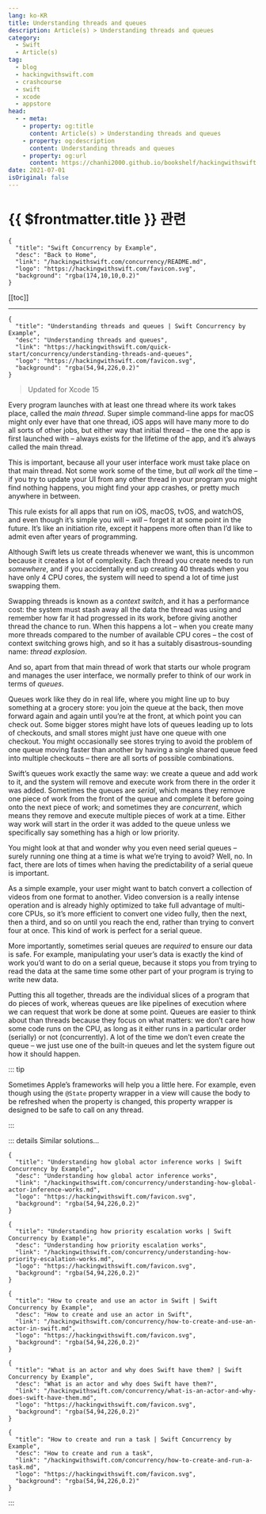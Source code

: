```yaml
---
lang: ko-KR
title: Understanding threads and queues
description: Article(s) > Understanding threads and queues
category:
  - Swift
  - Article(s)
tag: 
  - blog
  - hackingwithswift.com
  - crashcourse
  - swift
  - xcode
  - appstore
head:
  - - meta:
    - property: og:title
      content: Article(s) > Understanding threads and queues
    - property: og:description
      content: Understanding threads and queues
    - property: og:url
      content: https://chanhi2000.github.io/bookshelf/hackingwithswift.com/concurrency/understanding-threads-and-queues.html
date: 2021-07-01
isOriginal: false
---
```


# {{ $frontmatter.title }} 관련

```component VPCard
{
  "title": "Swift Concurrency by Example",
  "desc": "Back to Home",
  "link": "/hackingwithswift.com/concurrency/README.md",
  "logo": "https://hackingwithswift.com/favicon.svg",
  "background": "rgba(174,10,10,0.2)"
}
```

[[toc]]

---

```component VPCard
{
  "title": "Understanding threads and queues | Swift Concurrency by Example",
  "desc": "Understanding threads and queues",
  "link": "https://hackingwithswift.com/quick-start/concurrency/understanding-threads-and-queues", 
  "logo": "https://hackingwithswift.com/favicon.svg",
  "background": "rgba(54,94,226,0.2)"
}
```

> Updated for Xcode 15

Every program launches with at least one thread where its work takes place, called the *main thread*. Super simple command-line apps for macOS might only ever have that one thread, iOS apps will have many more to do all sorts of other jobs, but either way that initial thread – the one the app is first launched with – always exists for the lifetime of the app, and it’s always called the main thread.

This is important, because all your user interface work must take place on that main thread. Not some work some of the time, but *all* work *all* the time – if you try to update your UI from any other thread in your program you might find nothing happens, you might find your app crashes, or pretty much anywhere in between.

This rule exists for all apps that run on iOS, macOS, tvOS, and watchOS, and even though it’s simple you will – *will* – forget it at some point in the future. It’s like an initiation rite, except it happens more often than I’d like to admit even after years of programming.

Although Swift lets us create threads whenever we want, this is uncommon because it creates a lot of complexity. Each thread you create needs to run *somewhere*, and if you accidentally end up creating 40 threads when you have only 4 CPU cores, the system will need to spend a lot of time just swapping them.

Swapping threads is known as a *context switch*, and it has a performance cost: the system must stash away all the data the thread was using and remember how far it had progressed in its work, before giving another thread the chance to run. When this happens a lot – when you create many more threads compared to the number of available CPU cores – the cost of context switching grows high, and so it has a suitably disastrous-sounding name: *thread explosion*.

And so, apart from that main thread of work that starts our whole program and manages the user interface, we normally prefer to think of our work in terms of *queues*.

Queues work like they do in real life, where you might line up to buy something at a grocery store: you join the queue at the back, then move forward again and again until you’re at the front, at which point you can check out. Some bigger stores might have lots of queues leading up to lots of checkouts, and small stores might just have one queue with one checkout. You might occasionally see stores trying to avoid the problem of one queue moving faster than another by having a single shared queue feed into multiple checkouts – there are all sorts of possible combinations.

Swift’s queues work exactly the same way: we create a queue and add work to it, and the system will remove and execute work from there in the order it was added. Sometimes the queues are *serial*, which means they remove one piece of work from the front of the queue and complete it before going onto the next piece of work; and sometimes they are *concurrent*, which means they remove and execute multiple pieces of work at a time. Either way work will start in the order it was added to the queue unless we specifically say something has a high or low priority.

You might look at that and wonder why you even need serial queues – surely running one thing at a time is what we’re trying to avoid? Well, no. In fact, there are lots of times when having the predictability of a serial queue is important. 

As a simple example, your user might want to batch convert a collection of videos from one format to another. Video conversion is a really intense operation and is already highly optimized to take full advantage of multi-core CPUs, so it’s more efficient to convert one video fully, then the next, then a third, and so on until you reach the end, rather than trying to convert four at once. This kind of work is perfect for a serial queue.

More importantly, sometimes serial queues are *required* to ensure our data is safe. For example, manipulating your user’s data is exactly the kind of work you’d want to do on a serial queue, because it stops you from trying to read the data at the same time some other part of your program is trying to write new data.

Putting this all together, threads are the individual slices of a program that do pieces of work, whereas queues are like pipelines of execution where we can request that work be done at some point. Queues are easier to think about than threads because they focus on what matters: we don’t care how some code runs on the CPU, as long as it either runs in a particular order (serially) or not (concurrently). A lot of the time we don’t even create the queue – we just use one of the built-in queues and let the system figure out how it should happen.

::: tip

Sometimes Apple’s frameworks will help you a little here. For example, even though using the `@State` property wrapper in a view will cause the body to be refreshed when the property is changed, this property wrapper is designed to be safe to call on any thread.

:::

::: details Similar solutions…

```component VPCard
{
  "title": "Understanding how global actor inference works | Swift Concurrency by Example",
  "desc": "Understanding how global actor inference works",
  "link": "/hackingwithswift.com/concurrency/understanding-how-global-actor-inference-works.md",
  "logo": "https://hackingwithswift.com/favicon.svg",
  "background": "rgba(54,94,226,0.2)"
}
```

```component VPCard
{
  "title": "Understanding how priority escalation works | Swift Concurrency by Example",
  "desc": "Understanding how priority escalation works",
  "link": "/hackingwithswift.com/concurrency/understanding-how-priority-escalation-works.md",
  "logo": "https://hackingwithswift.com/favicon.svg",
  "background": "rgba(54,94,226,0.2)"
}
```

```component VPCard
{
  "title": "How to create and use an actor in Swift | Swift Concurrency by Example",
  "desc": "How to create and use an actor in Swift",
  "link": "/hackingwithswift.com/concurrency/how-to-create-and-use-an-actor-in-swift.md",
  "logo": "https://hackingwithswift.com/favicon.svg",
  "background": "rgba(54,94,226,0.2)"
}
```

```component VPCard
{
  "title": "What is an actor and why does Swift have them? | Swift Concurrency by Example",
  "desc": "What is an actor and why does Swift have them?",
  "link": "/hackingwithswift.com/concurrency/what-is-an-actor-and-why-does-swift-have-them.md",
  "logo": "https://hackingwithswift.com/favicon.svg",
  "background": "rgba(54,94,226,0.2)"
}
```

```component VPCard
{
  "title": "How to create and run a task | Swift Concurrency by Example",
  "desc": "How to create and run a task",
  "link": "/hackingwithswift.com/concurrency/how-to-create-and-run-a-task.md",
  "logo": "https://hackingwithswift.com/favicon.svg",
  "background": "rgba(54,94,226,0.2)"
}
```

:::


